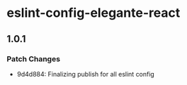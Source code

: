 # eslint-config-elegante-react

## 1.0.1

### Patch Changes

- 9d4d884: Finalizing publish for all eslint config
